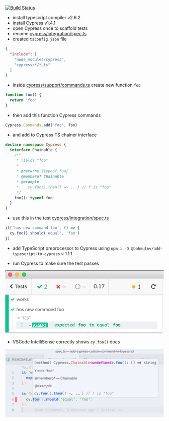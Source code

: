 [![Build Status](https://travis-ci.org/cypress-io/add-cypress-custom-command-in-typescript.svg?branch=master)](https://travis-ci.org/cypress-io/add-cypress-custom-command-in-typescript)

* install typescript compiler v2.6.2
* install Cypress v1.4.1
* open Cypress once to scaffold tests
* rename [cypress/integration/spec.ts](cypress/integration/spec.ts)
* created `tsconfig.json` file

```json
{
  "include": [
    "node_modules/cypress",
    "cypress/*/*.ts"
  ]
}
```

* inside [cypress/support/commands.ts](cypress/support/commands.ts) create new function `foo`

```ts
function foo() {
  return 'foo'
}
```

* then add this function Cypress commands

```ts
Cypress.Commands.add('foo', foo)
```

* and add to Cypress TS chainer interface

```ts
declare namespace Cypress {
  interface Chainable {
    /**
     * Yields "foo"
     *
     * @returns {typeof foo}
     * @memberof Chainable
     * @example
     *    cy.foo().then(f => ...) // f is "foo"
     */
    foo(): typeof foo
  }
}
```

* use this in the test [cypress/integration/spec.ts](cypress/integration/spec.ts)

```ts
it('has new command foo', () => {
  cy.foo().should('equal', 'foo')
})
```

* add TypeScript preprocessor to Cypress using `npm i -D @bahmutov/add-typescript-to-cypress` v 1.1.1

* run Cypress to make sure the test passes

![test](images/cy-foo-works.png)

* VSCode IntelliSense correctly shows `cy.foo()` docs

![IntelliSense](images/cy-foo-intellisense.png)


